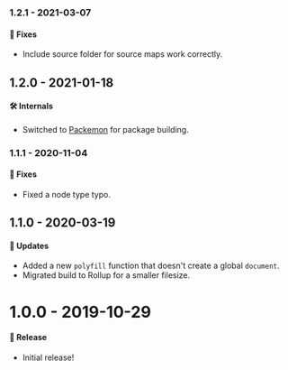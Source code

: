 ### 1.2.1 - 2021-03-07

#### 🐞 Fixes

- Include source folder for source maps work correctly.

## 1.2.0 - 2021-01-18

#### 🛠 Internals

- Switched to [Packemon](https://packemon.dev) for package building.

### 1.1.1 - 2020-11-04

#### 🐞 Fixes

- Fixed a node type typo.

## 1.1.0 - 2020-03-19

#### 🚀 Updates

- Added a new `polyfill` function that doesn't create a global `document`.
- Migrated build to Rollup for a smaller filesize.

# 1.0.0 - 2019-10-29

#### 🎉 Release

- Initial release!
